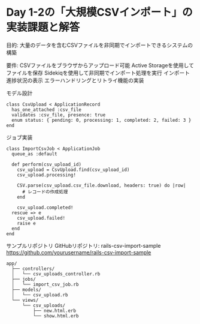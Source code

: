 # Day 1-2の「大規模CSVインポート」の実装課題と解答

目的: 大量のデータを含むCSVファイルを非同期でインポートできるシステムの構築

要件:
CSVファイルをブラウザからアップロード可能
Active Storageを使用してファイルを保存
Sidekiqを使用して非同期でインポート処理を実行
インポート進捗状況の表示
エラーハンドリングとリトライ機能の実装

モデル設計
```
class CsvUpload < ApplicationRecord
  has_one_attached :csv_file
  validates :csv_file, presence: true
  enum status: { pending: 0, processing: 1, completed: 2, failed: 3 }
end

```

ジョブ実装
```
class ImportCsvJob < ApplicationJob
  queue_as :default
  
  def perform(csv_upload_id)
    csv_upload = CsvUpload.find(csv_upload_id)
    csv_upload.processing!
    
    CSV.parse(csv_upload.csv_file.download, headers: true) do |row|
      # レコードの作成処理
    end
    
    csv_upload.completed!
  rescue => e
    csv_upload.failed!
    raise e
  end
end

```
サンプルリポジトリ
GitHubリポジトリ: rails-csv-import-sample
https://github.com/yourusername/rails-csv-import-sample
```
app/
  ├── controllers/
  │   └── csv_uploads_controller.rb
  ├── jobs/
  │   └── import_csv_job.rb
  ├── models/
  │   └── csv_upload.rb
  └── views/
      └── csv_uploads/
          ├── new.html.erb
          └── show.html.erb

```


```
```

```
```


```
```